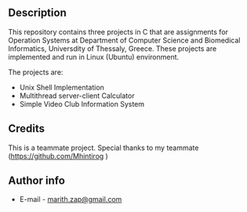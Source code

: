 ## Description
This repository contains three projects in C that are assignments for Operation Systems at Department of Computer Science and Biomedical Informatics, Universdity of Thessaly, Greece. These projects are implemented and run in Linux (Ubuntu) environment.

The projects are:
- Unix Shell Implementation
- Multithread server-client Calculator
- Simple Video Club Information System

## Credits

This is a teammate project. Special thanks to my teammate (https://github.com/Mhintirog
)

## Author info 

- E-mail - marith.zap@gmail.com


